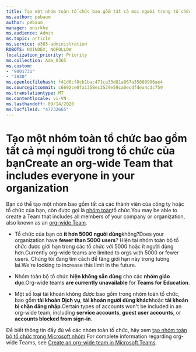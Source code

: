 ```yaml
---
title: Tạo một nhóm toàn tổ chức bao gồm tất cả mọi người trong tổ chức của bạn
ms.author: pebaum
author: pebaum
manager: mnirkhe
ms.audience: Admin
ms.topic: article
ms.service: o365-administration
ROBOTS: NOINDEX, NOFOLLOW
localization_priority: Priority
ms.collection: Adm_O365
ms.custom:
- "9001731"
- "3830"
ms.openlocfilehash: f41d6cf8cb1bac471ca33d81a867a35080906ae4
ms.sourcegitcommit: c6692ce0fa1358ec3529e59ca0ecdfdea4cdc759
ms.translationtype: MT
ms.contentlocale: vi-VN
ms.lasthandoff: 09/14/2020
ms.locfileid: "47732665"
---
```

# <a name="create-an-org-wide-team-that-includes-everyone-in-your-organization"></a><span data-ttu-id="11c8c-102">Tạo một nhóm toàn tổ chức bao gồm tất cả mọi người trong tổ chức của bạn</span><span class="sxs-lookup"><span data-stu-id="11c8c-102">Create an org-wide Team that includes everyone in your organization</span></span>

<span data-ttu-id="11c8c-103">Bạn có thể tạo một nhóm bao gồm tất cả các thành viên của công ty hoặc tổ chức của bạn, còn được gọi là [nhóm toàn](https://docs.microsoft.com/microsoftteams/create-an-org-wide-team)tổ chức.</span><span class="sxs-lookup"><span data-stu-id="11c8c-103">You may be able to create a Team that includes all members of your company or organization, also known as an [org-wide Team](https://docs.microsoft.com/microsoftteams/create-an-org-wide-team).</span></span>

- <span data-ttu-id="11c8c-104">Tổ chức của bạn có **ít hơn 5000 người dùng**không?</span><span class="sxs-lookup"><span data-stu-id="11c8c-104">Does your organization have **fewer than 5000 users**?</span></span> <span data-ttu-id="11c8c-105">Hiện tại nhóm toàn bộ tổ chức được giới hạn trong các tổ chức với 5000 hoặc ít người dùng hơn.</span><span class="sxs-lookup"><span data-stu-id="11c8c-105">Currently org-wide teams are limited to orgs with 5000 or fewer users.</span></span> <span data-ttu-id="11c8c-106">Chúng tôi đang tìm cách để tăng giới hạn này trong tương lai.</span><span class="sxs-lookup"><span data-stu-id="11c8c-106">We're looking to increase this limit in the future.</span></span>

- <span data-ttu-id="11c8c-107">Nhóm toàn bộ tổ chức **hiện không sẵn dùng** cho các **nhóm giáo dục**.</span><span class="sxs-lookup"><span data-stu-id="11c8c-107">Org-wide teams **are currently unavailable** for **Teams for Education**.</span></span>

- <span data-ttu-id="11c8c-108">Một số loại tài khoản không được bao gồm trong nhóm toàn tổ chức, bao gồm **tài khoản Dịch vụ**, **tài khoản người dùng khách**hoặc **tài khoản bị chặn đăng nhập**.</span><span class="sxs-lookup"><span data-stu-id="11c8c-108">Certain types of accounts won't be included in an org-wide team, including **service accounts**, **guest user accounts**, or **accounts blocked from sign-in**.</span></span>

<span data-ttu-id="11c8c-109">Để biết thông tin đầy đủ về các nhóm toàn tổ chức, hãy xem [tạo nhóm toàn bộ tổ chức trong Microsoft nhóm](https://docs.microsoft.com/microsoftteams/create-an-org-wide-team).</span><span class="sxs-lookup"><span data-stu-id="11c8c-109">For complete information regarding org-wide Teams, see [Create an org-wide team in Microsoft Teams](https://docs.microsoft.com/microsoftteams/create-an-org-wide-team).</span></span> 
